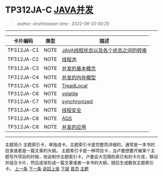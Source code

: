 TP312JA-C [JAVA并发](TP312JA-C.topic.idx.md)
========================================
> *author: xinzhiniepan*
> *time  : 2022-06-20 00:25*
----------------------------------------
| 卡片编码   | 类型 | 描述                                                     |
|------------|------|----------------------------------------------------------|
| TP312JA-C1 | NOTE | [JAVA线程状态以及各个状态之间的转换](TP312JA-C1.note.md) |
| TP312JA-C2 | NOTE | [线程池](TP312JA-C2.note.md)                             |
| TP312JA-C3 | NOTE | [并发的基本概念](TP312JA-C3.note.md)                     |
| TP312JA-C4 | NOTE | [并发的内存模型](TP312JA-C4.note.md)                     |
| TP312JA-C5 | NOTE | [TreadLocal](TP312JA-C5.note.md)                         |
| TP312JA-C6 | NOTE | [volatile](TP312JA-C6.note.md)                           |
| TP312JA-C7 | NOTE | [synchronized](TP312JA-C7.note.md)                       |
| TP312JA-C8 | NOTE | [线程安全](TP312JA-C8.note.md)                           |
| TP312JA-C8 | NOTE | [AQS](TP312JA-C8.note.md)                                |
| TP312JA-C8 | NOTE | [并发的应用](TP312JA-C8.note.md)                         |

----------------------------------------
主题简介
主题索引卡，单独成卡。主题索引卡是完整而详细的，通常是一本书的目录或者是一篇文章的大纲。 
主题索引卡是一种项目卡，当卢曼想要开展某个主题写作项目的时候，他会制作主题索引卡，卢曼会大范围检索已有的卡片库，移动并组合卡片，然后逐渐形成一篇文章或者一本书的大纲，随后生成数张主题索引卡。
[上一条](TP312JA-B.topic.idx.md)      [下一条](TP312JA-D.topic.idx.md)
[返回上层](cardcode.idx..md)    [下层](TP312JA-C1.note.md)
[首页](cardcode.idx.md)        [主题](TP312JA-C.topic.idx.md)
